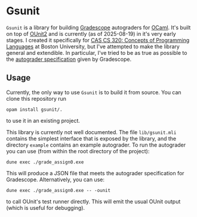 # Gsunit

`Gsunit` is a library for building [Gradescope](https://www.gradescope.com) autograders for [OCaml](https://ocaml.org).
It's built on top of [OUnit2](https://github.com/gildor478/ounit) and is currently (as of 2025-08-19) in it's very early stages.
I created it specifically for [CAS CS 320: Concepts of Programming Languages](https://nmmull.github.io/CS320/landing/index.html) at Boston University, but I've attempted to make the library general and extendible.
In particular, I've tried to be as true as possible to the [autograder specification](https://gradescope-autograders.readthedocs.io/en/latest/specs/) given by Gradescope.

## Usage

Currently, the only way to use `Gsunit` is to build it from source.
You can clone this repository run
```
opam install gsunit/.
```
to use it in an existing project.

This library is currently not well documented.
The file `lib/gsunit.mli` contains the simplest interface that is exposed by the library, and the directory `example` contains an example autograder.
To run the autograder you can use (from within the root directory of the project):
```
dune exec ./grade_assign0.exe
```
This will produce a JSON file that meets the autograder specification for Gradescope.
Alternatively, you can use:
```
dune exec ./grade_assign0.exe -- -ounit
```
to call OUnit's test runner directly. This will emit the usual OUnit output (which is useful for debugging).
